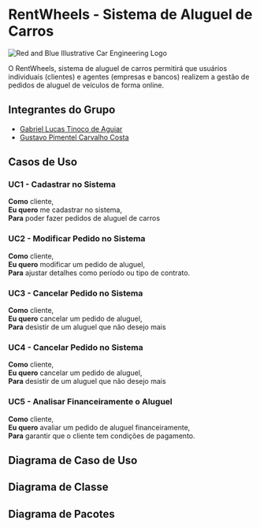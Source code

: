 # RentWheels - Sistema de Aluguel de Carros

![Red and Blue Illustrative Car Engineering Logo](https://github.com/user-attachments/assets/26969780-49f4-450a-ac75-6782538854cb)


O RentWheels, sistema de aluguel de carros permitirá que usuários individuais (clientes) e agentes (empresas e bancos) realizem a gestão de pedidos de aluguel de veículos de forma online. 

## Integrantes do Grupo
* [Gabriel Lucas Tinoco de Aguiar](https://github.com/gabrieltinoco)
* [Gustavo Pimentel Carvalho Costa](https://github.com/gustavo-p0)

## Casos de Uso

### UC1 - Cadastrar no Sistema

**Como** cliente,<br/> 
**Eu quero** me cadastrar no sistema, <br/>
**Para** poder fazer pedidos de aluguel de carros<br/>

### UC2 - Modificar Pedido no Sistema

**Como** cliente,<br/> 
**Eu quero** modificar um pedido de aluguel,<br/>
**Para** ajustar detalhes como período ou tipo de contrato.<br/>

### UC3 - Cancelar Pedido no Sistema

**Como** cliente,<br/> 
**Eu quero** cancelar um pedido de aluguel,<br/>
**Para** desistir de um aluguel que não desejo mais<br>

### UC4 - Cancelar Pedido no Sistema

**Como** cliente,<br/> 
**Eu quero** cancelar um pedido de aluguel,<br/>
**Para** desistir de um aluguel que não desejo mais<br>

### UC5 - Analisar Financeiramente o Aluguel

**Como** cliente,<br/> 
**Eu quero** avaliar um pedido de aluguel financeiramente,<br/>
**Para** garantir que o cliente tem condições de pagamento.<br>

## Diagrama de Caso de Uso

## Diagrama de Classe

## Diagrama de Pacotes
